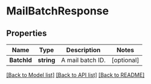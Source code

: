 # MailBatchResponse

## Properties

Name | Type | Description | Notes
------------ | ------------- | ------------- | -------------
**BatchId** | **string** | A mail batch ID. |[optional] 

[[Back to Model list]](../README.md#documentation-for-models) [[Back to API list]](../README.md#documentation-for-api-endpoints) [[Back to README]](../README.md)


